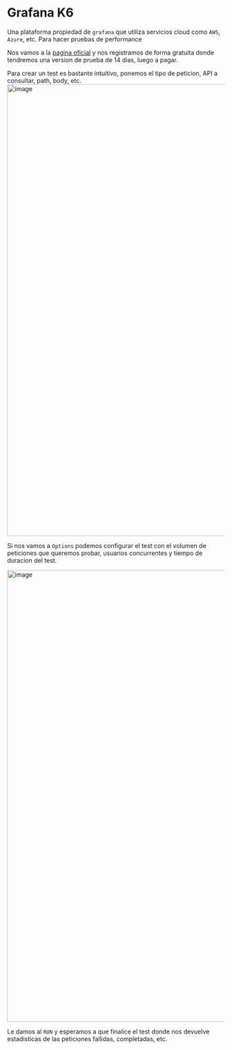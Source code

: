 # Grafana K6
Una plataforma propiedad de `grafana` que utiliza servicios cloud como `AWS`, `Azure`, etc. Para hacer pruebas de performance

Nos vamos a la [pagina oficial](https://grafana.com/products/cloud/k6/?src=k6io) y nos registramos de forma gratuita donde tendremos una version de prueba de 14 dias, luego a pagar.

Para crear un test es bastante intuitivo, ponemos el tipo de peticion, API a consultar, path, body, etc.
<img width="1047" alt="image" src="https://github.com/g4rc1ss/ApuntesProgramacion/assets/28193994/73c62c9b-1784-4f72-80aa-11df9ba9b276">

Si nos vamos a `Options` podemos configurar el test con el volumen de peticiones que queremos probar, usuarios concurrentes y tiempo de duracion del test.

<img width="1047" alt="image" src="https://github.com/g4rc1ss/ApuntesProgramacion/assets/28193994/85801add-582c-4c97-bd64-f3a2ec8e9b14">

Le damos al `RUN` y esperamos a que finalice el test donde nos devuelve estadisticas de las peticiones fallidas, completadas, etc.


